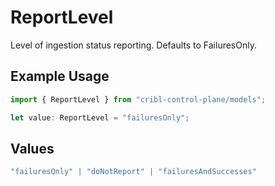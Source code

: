 # ReportLevel

Level of ingestion status reporting. Defaults to FailuresOnly.

## Example Usage

```typescript
import { ReportLevel } from "cribl-control-plane/models";

let value: ReportLevel = "failuresOnly";
```

## Values

```typescript
"failuresOnly" | "doNotReport" | "failuresAndSuccesses"
```
